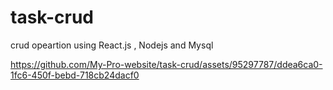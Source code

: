 # task-crud
crud opeartion using React.js , Nodejs and Mysql





https://github.com/My-Pro-website/task-crud/assets/95297787/ddea6ca0-1fc6-450f-bebd-718cb24dacf0


